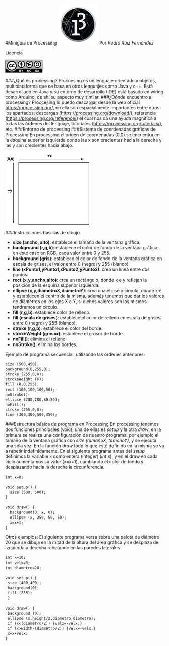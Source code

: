 #Miniguía de Processing
![ ](/images/pde-128.png  "Logo processing")
Por *Pedro Ruiz Fernández*

Licencia

![ ](/images/cc.png  "Licencia")

###¿Qué es processing?
Proccesing es un lenguaje orientado a objetos, multiplataforma que se basa en otros lenguajes como Java y c++. Está desarrollado en Java y su entorno de desarrollo (IDE) está basado en wiring como Arduino, de ahí su aspecto muy similar.
###¿Dónde encuentro a processing?
Proccesing lo puedo descargar desde la web oficial https://processing.org/, en ella son espacialmente importantes entre otros los apartados: descargas (https://processing.org/download/),  referencia (https://processing.org/reference/) el cual nos dá una ayuda magnífica a todas las órdenes del lenguaje, tutoriales (https://processing.org/tutorials/), etc. 
###Entorno de processing
###Sistema de coordenadas gráficas de Processing
En processing el origen de coordenadas (0,0) se encuentra en la esquina superior izquierda donde las x son crecientes hacia la derecha y las y son crecientes hacia abajo.

![ ](/images/coordenadas_processing.png  "Sistema de coordenadas")

###Instrucciones básicas de dibujo
* **size (ancho, alto)**: establece el tamaño de la ventana gráfica.
* **background (r,g,b)**: establece el color de fondo de la ventana gráfica, en este caso en RGB, cada valor entre 0 y 255.
* **background (gris)**: establece el color de fondo de la ventana gráfica en escala de grises, el valor entre 0 (negro) y 255 (blanco).
* **line (xPunto1,yPunto1,xPunto2,yPunto2)**: crea un línea entre dos puntos.
* **rect (x,y,ancho,alto)**: crea un rectángulo, donde x e y reflejan la posición de la esquina superior izquierda.
* **ellipse (x,y,diametroX,diametroY)**: crea una elipse o círculo, donde x e y establecen el centro de la misma, además tenemos que dar los valores de diámetros en los ejes X e Y, si dichos valores son los mismos tendremos un círculo.
* **fill (r,g,b)**: establece color de relleno. 
* **fill (escala de grises)**: establece el color de relleno en escala de grises, entre 0 (negro) y 255 (blanco).
* **stroke (r,g,b)**: establece el color del borde.
* **strokeWeight (grosor)**: establece el grosor de borde.
* **noFill()**: elimina el relleno.
* **noStroke()**: elimina los bordes.

Ejemplo de programa secuencial, utilizando las órdenes anteriores:
~~~
size (500,450);
background(0,255,0);
stroke (255,0,0);
strokeWeight (6);
fill (0,0,255);
rect (100,100,100,50);
noStroke();
ellipse (200,200,80,80);
noFill();
stroke (255,0,0);
line (300,300,500,450);
~~~
###Estructura básica de programa en Processing
En processing tenemos dos funciones principales (void), una de ellas es *setup* y la otra *draw*, en la primera se realiza una configuración de nuestro programa, por ejemplo el tamaño de la ventana gráfica con *size (tamañoX, tamañoY)*, y se ejecuta una sóla vez. En la función *draw* todo lo que esté definido en la misma se va a repetir indefinidamente.
En el siguiente programa antes del *setup* definimos la variable x como entera (integer) (*int x*), y en el draw en cada ciclo aumentamos su valor (x=x+1), cambiando el color de fondo y desplazando hacia la derecha la circunferencia.
~~~
int x=0;

void setup() {
  size (500, 500);
}

void draw() {
  background(0, x, 0);
  ellipse (x, 250, 50, 50);
  x=x+1;
}
~~~
Otros ejemplos:
El siguiente programa versa sobre una pelota de diámetro 20 que se dibuja en la mitad de la altura del área gráfica y se desplaza de izquierda a derecha rebotando en las paredes laterales.
~~~
int x=10;
int velx=3;
int diametro=20;

void setup() {
 size (400,400);
 background(0);
 fill (255);
 }

void draw() {
 background (0);  
 ellipse (x,height/2,diametro,diametro);
 if (x<(diametro/2)) {velx=-velx;}
 if (x>width-(diametro/2)) {velx=-velx;}
 x=x+velx;
}
~~~
